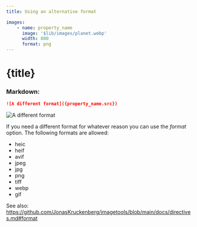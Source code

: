 ```yaml
---
title: Using an alternative format

images:
    - name: property_name
      image: '$lib/images/planet.webp'
      width: 800
      format: png
---
```

#  {title}

<Example images={images} property={property_name}>

### Markdown:
```markdown
![A different format]({property_name.src})
```

![A different format]({property_name.src})

</Example>

If you need a different format for whatever reason you can use the _format_ option.
The following formats are allowed:

* heic
* heif
* avif
* jpeg
* jpg
* png
* tiff
* webp
* gif

See also: https://github.com/JonasKruckenberg/imagetools/blob/main/docs/directives.md#format





